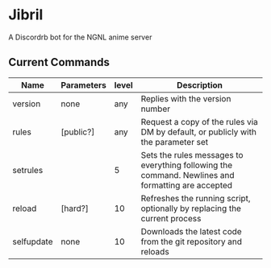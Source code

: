 Jibril
=======

A Discordrb bot for the NGNL anime server

Current Commands
----------------
|Name       |Parameters      |level  |Description|
|-----------|----------------|-------|-----------|
|version    |none            |any    |Replies with the version number|
|rules      |[public?]       |any    |Request a copy of the rules via DM by default, or publicly with the parameter set|
|setrules   |<message>       |5      |Sets the rules messages to everything following the command. Newlines and formatting are accepted|
|reload     |[hard?]         |10     |Refreshes the running script, optionally by replacing the current process|
|selfupdate |none            |10     |Downloads the latest code from the git repository and reloads|

